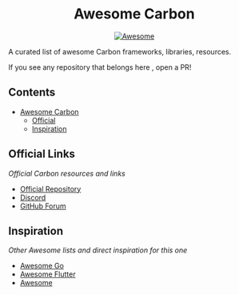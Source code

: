<div align="center">

# Awesome Carbon

</div>

<p align="center">
  <a href="https://github.com/sindresorhus/awesome">
    <img alt="Awesome" src="https://cdn.rawgit.com/sindresorhus/awesome/d7305f38d29fed78fa85652e3a63e154dd8e8829/media/badge.svg" />
  </a>
</p>

A curated list of awesome Carbon frameworks, libraries, resources.

If you see any repository that belongs here , open a PR!

## Contents

- [Awesome Carbon](#awesome-carbon)
    - [Official](#official)
    - [Inspiration](#inspiration)


## Official Links
_Official Carbon resources and links_

- [Official Repository](https://github.com/carbon-language/carbon-lang)
- [Discord](https://discord.gg/ZjVdShJDAs)
- [GitHub Forum](https://github.com/carbon-language/carbon-lang/discussions)

## Inspiration
_Other Awesome lists and direct inspiration for this one_

- [Awesome Go](https://github.com/avelino/awesome-go)
- [Awesome Flutter](https://github.com/Solido/awesome-flutter)
- [Awesome](https://github.com/sindresorhus/awesome)

